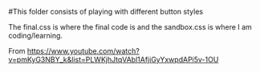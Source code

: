 #This folder consists of playing with different button styles

The final.css is where the final code is and the sandbox.css is where  I am coding/learning.

From https://www.youtube.com/watch?v=pmKyG3NBY_k&list=PLWKjhJtqVAbl1AfjiGyYxwpdAPi5v-1OU
